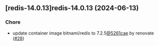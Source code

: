 

## [redis-14.0.13]redis-14.0.13 (2024-06-13)

### Chore



- update container image bitnami/redis to 7.2.5[@5261cae](https://github.com/5261cae) by renovate ([#28](https://github.com/truecharts/charts/issues/28))